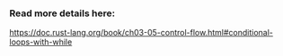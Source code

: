 ### Read more details here:

https://doc.rust-lang.org/book/ch03-05-control-flow.html#conditional-loops-with-while
